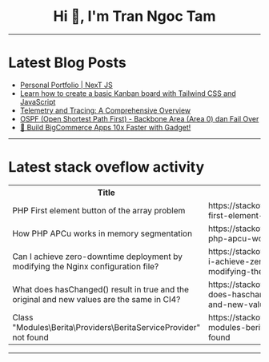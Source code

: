 <h1 align="center">Hi 👋, I'm Tran Ngoc Tam</h1>

---

# Latest Blog Posts 
<!-- BLOG-POST-LIST:START -->
- [Personal Portfolio | NexT JS](https://dev.to/shubhamtiwari909/personal-portfolio-next-js-35gf)
- [Learn how to create a basic Kanban board with Tailwind CSS and JavaScript](https://dev.to/mike_andreuzza/learn-how-to-create-a-basic-kanban-board-with-tailwind-css-and-javascript-2dj3)
- [Telemetry and Tracing: A Comprehensive Overview](https://dev.to/pragyasapkota/telemetry-and-tracing-a-comprehensive-overview-4fj3)
- [OSPF &lpar;Open Shortest Path First&rpar; - Backbone Area &lpar;Area 0&rpar; dan Fail Over](https://dev.to/heavenaulianisa/ospf-open-shortest-path-first-backbone-area-area-0-dan-fail-over-1j39)
- [🚀 Build BigCommerce Apps 10x Faster with Gadget!](https://dev.to/devkind_team_87470192adf9/build-bigcommerce-apps-10x-faster-with-gadget-9pa)
<!-- BLOG-POST-LIST:END -->

---

# Latest stack oveflow activity
<table>
  <tr><th>Title</th><th>Link</th></tr>
  <!-- STACKOVERFLOW:START --><tr><td>PHP First element button of the array problem</td><td>https://stackoverflow.com/questions/79323121/php-first-element-button-of-the-array-problem</td></tr><tr><td>How PHP APCu works in memory segmentation</td><td>https://stackoverflow.com/questions/79323078/how-php-apcu-works-in-memory-segmentation</td></tr><tr><td>Can I achieve zero-downtime deployment by modifying the Nginx configuration file?</td><td>https://stackoverflow.com/questions/79323067/can-i-achieve-zero-downtime-deployment-by-modifying-the-nginx-configuration-file</td></tr><tr><td>What does hasChanged&lpar;&rpar; result in true and the original and new values are the same in CI4?</td><td>https://stackoverflow.com/questions/79322873/what-does-haschanged-result-in-true-and-the-original-and-new-values-are-the-sa</td></tr><tr><td>Class &quot;Modules\Berita\Providers\BeritaServiceProvider&quot; not found</td><td>https://stackoverflow.com/questions/79322632/class-modules-berita-providers-beritaserviceprovider-not-found</td></tr><!-- STACKOVERFLOW:END -->
</table>

---


